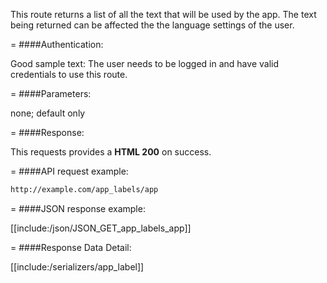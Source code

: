<!-- --- title: GET /app_labels/app -->

This route returns a list of all the text that will be used by the app. The text being returned can be affected the the language settings of the user.

=
####Authentication:

Good sample text: The user needs to be logged in and have valid credentials to use this route.

=
####Parameters:

none; default only

=
####Response:

This requests provides a <strong>HTML 200</strong> on success.

=
####API request example:
```html
http://example.com/app_labels/app
```
 
=
####JSON response example:

[[include:/json/JSON_GET_app_labels_app]]

=
####Response Data Detail:

[[include:/serializers/app_label]]